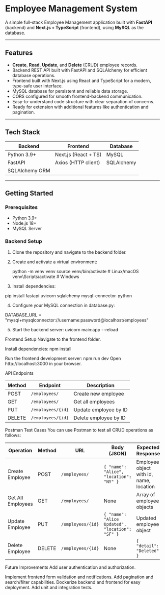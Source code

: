 # Employee Management System

A simple full-stack Employee Management application built with **FastAPI** (backend) and **Next.js + TypeScript** (frontend), using **MySQL** as the database.

---

## Features

- **Create**, **Read**, **Update**, and **Delete** (CRUD) employee records.
- Backend REST API built with FastAPI and SQLAlchemy for efficient database operations.
- Frontend built with Next.js using React and TypeScript for a modern, type-safe user interface.
- MySQL database for persistent and reliable data storage.
- CORS configured for smooth frontend-backend communication.
- Easy-to-understand code structure with clear separation of concerns.
- Ready for extension with additional features like authentication and pagination.

---

## Tech Stack

| Backend          | Frontend             | Database    |
|------------------|----------------------|-------------|
| Python 3.9+      | Next.js (React + TS) | MySQL       |
| FastAPI          | Axios (HTTP client)  | SQLAlchemy  |
| SQLAlchemy ORM   |                      |             |

---

## Getting Started

### Prerequisites

- Python 3.9+
- Node.js 18+
- MySQL Server

### Backend Setup

1. Clone the repository and navigate to the backend folder.

2. Create and activate a virtual environment:

   python -m venv venv
   source venv/bin/activate   # Linux/macOS
   venv\Scripts\activate      # Windows

3. Install dependencies:

pip install fastapi uvicorn sqlalchemy mysql-connector-python

4. Configure your MySQL connection in database.py:

DATABASE_URL = "mysql+mysqlconnector://username:password@localhost/employees"


5. Start the backend server:
uvicorn main:app --reload


Frontend Setup
Navigate to the frontend folder.

Install dependencies:
npm install

Run the frontend development server:
npm run dev
Open http://localhost:3000 in your browser.

API Endpoints

| Method | Endpoint          | Description           |
| ------ | ----------------- | --------------------- |
| POST   | `/employees/`     | Create new employee   |
| GET    | `/employees/`     | Get all employees     |
| PUT    | `/employees/{id}` | Update employee by ID |
| DELETE | `/employees/{id}` | Delete employee by ID |


Postman Test Cases
You can use Postman to test all CRUD operations as follows:

| Operation         | Method | URL               | Body (JSON)                                     | Expected Response                       |
| ----------------- | ------ | ----------------- | ----------------------------------------------- | --------------------------------------- |
| Create Employee   | POST   | `/employees/`     | `{ "name": "Alice", "location": "NY" }`         | Employee object with id, name, location |
| Get All Employees | GET    | `/employees/`     | None                                            | Array of employee objects               |
| Update Employee   | PUT    | `/employees/{id}` | `{ "name": "Alice Updated", "location": "SF" }` | Updated employee object                 |
| Delete Employee   | DELETE | `/employees/{id}` | None                                            | `{ "detail": "Deleted" }`               |


Future Improvements
Add user authentication and authorization.

Implement frontend form validation and notifications.
Add pagination and search/filter capabilities.
Dockerize backend and frontend for easy deployment.
Add unit and integration tests.
